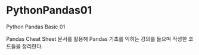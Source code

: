 # PythonPandas01

Python Pandas Basic 01

Pandas Cheat Sheet 문서를 활용해 Pandas 기초를 익히는 강의를 들으며 작성한 코드들을 정리한다.
